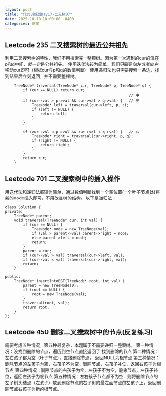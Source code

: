 ```yaml
---
layout: post
title: "代码训练营Day17-二叉树07"
date: 2025-10-10 10:00:00 -0400
categories: 随笔
---
```


## Leetcode 235 二叉搜索树的最近公共祖先
利用二叉搜索树的特性，我们不用搜索完一整颗树。因为第一次遇到的cur的值在p和q中间，就一定是公共祖先。
使用迭代法较为简单，我们只需要向左或者向右移动cur即可（根据cur与p和q的数值判断）
使用递归法也只需要搜索一条边，找到结果后立刻返回，并不需要整棵树。
```
    TreeNode* traversal(TreeNode* cur, TreeNode* p, TreeNode* q) {
        if (cur == NULL) return cur;
                                                        // 中
        if (cur->val > p->val && cur->val > q->val) {   // 左
            TreeNode* left = traversal(cur->left, p, q);
            if (left != NULL) {
                return left;
            }
        }

        if (cur->val < p->val && cur->val < q->val) {   // 右
            TreeNode* right = traversal(cur->right, p, q);
            if (right != NULL) {
                return right;
            }
        }
        return cur;
    }
```

## Leetcode 701 二叉搜索树中的插入操作
用迭代法和递归法都较为简单，通过数值判断找到一个空位置(一个叶子节点处)将新的node插入即可，不用改变树的结构。
以下是递归法：
```
class Solution {
private:
    TreeNode* parent;
    void traversal(TreeNode* cur, int val) {
        if (cur == NULL) {
            TreeNode* node = new TreeNode(val);
            if (val > parent->val) parent->right = node;
            else parent->left = node;
            return;
        }
        parent = cur;
        if (cur->val > val) traversal(cur->left, val);
        if (cur->val < val) traversal(cur->right, val);
        return;
    }

public:
    TreeNode* insertIntoBST(TreeNode* root, int val) {
        parent = new TreeNode(0);
        if (root == NULL) {
            root = new TreeNode(val);
        }
        traversal(root, val);
        return root;
    }
};
```

## Leetcode 450 删除二叉搜索树中的节点(反复练习)
需要考虑五种情况，第五种最复杂，本题属于不需要递归一整颗树。
第一种情况：没找到删除的节点，遍历到空节点直接返回了
找到删除的节点
第二种情况：左右孩子都为空（叶子节点），直接删除节点， 返回NULL为根节点
第三种情况：删除节点的左孩子为空，右孩子不为空，删除节点，右孩子补位，返回右孩子为根节点
第四种情况：删除节点的右孩子为空，左孩子不为空，删除节点，左孩子补位，返回左孩子为根节点
第五种情况：左右孩子节点都不为空，则将删除节点的左子树头结点（左孩子）放到删除节点的右子树的最左面节点的左孩子上，返回删除节点右孩子为新的根节点。




